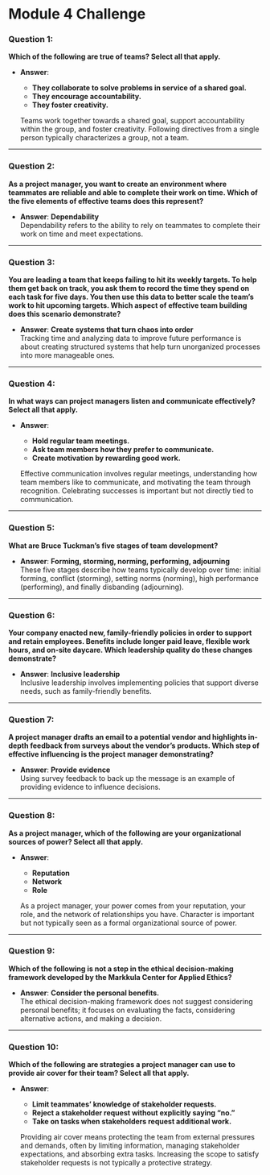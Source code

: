 # Module 4 Challenge


### Question 1:
**Which of the following are true of teams? Select all that apply.**

- **Answer**: 
  - **They collaborate to solve problems in service of a shared goal.**
  - **They encourage accountability.**
  - **They foster creativity.**

  Teams work together towards a shared goal, support accountability within the group, and foster creativity. Following directives from a single person typically characterizes a group, not a team.

---

### Question 2:
**As a project manager, you want to create an environment where teammates are reliable and able to complete their work on time. Which of the five elements of effective teams does this represent?**

- **Answer**: **Dependability**  
  Dependability refers to the ability to rely on teammates to complete their work on time and meet expectations.

---

### Question 3:
**You are leading a team that keeps failing to hit its weekly targets. To help them get back on track, you ask them to record the time they spend on each task for five days. You then use this data to better scale the team’s work to hit upcoming targets. Which aspect of effective team building does this scenario demonstrate?**

- **Answer**: **Create systems that turn chaos into order**  
  Tracking time and analyzing data to improve future performance is about creating structured systems that help turn unorganized processes into more manageable ones.

---

### Question 4:
**In what ways can project managers listen and communicate effectively? Select all that apply.**

- **Answer**: 
  - **Hold regular team meetings.**
  - **Ask team members how they prefer to communicate.**
  - **Create motivation by rewarding good work.**

  Effective communication involves regular meetings, understanding how team members like to communicate, and motivating the team through recognition. Celebrating successes is important but not directly tied to communication.

---

### Question 5:
**What are Bruce Tuckman’s five stages of team development?**

- **Answer**: **Forming, storming, norming, performing, adjourning**  
  These five stages describe how teams typically develop over time: initial forming, conflict (storming), setting norms (norming), high performance (performing), and finally disbanding (adjourning).

---

### Question 6:
**Your company enacted new, family-friendly policies in order to support and retain employees. Benefits include longer paid leave, flexible work hours, and on-site daycare. Which leadership quality do these changes demonstrate?**

- **Answer**: **Inclusive leadership**  
  Inclusive leadership involves implementing policies that support diverse needs, such as family-friendly benefits.

---

### Question 7:
**A project manager drafts an email to a potential vendor and highlights in-depth feedback from surveys about the vendor’s products. Which step of effective influencing is the project manager demonstrating?**

- **Answer**: **Provide evidence**  
  Using survey feedback to back up the message is an example of providing evidence to influence decisions.

---

### Question 8:
**As a project manager, which of the following are your organizational sources of power? Select all that apply.**

- **Answer**: 
  - **Reputation**
  - **Network**
  - **Role**

  As a project manager, your power comes from your reputation, your role, and the network of relationships you have. Character is important but not typically seen as a formal organizational source of power.

---

### Question 9:
**Which of the following is not a step in the ethical decision-making framework developed by the Markkula Center for Applied Ethics?**

- **Answer**: **Consider the personal benefits.**  
  The ethical decision-making framework does not suggest considering personal benefits; it focuses on evaluating the facts, considering alternative actions, and making a decision.

---

### Question 10:
**Which of the following are strategies a project manager can use to provide air cover for their team? Select all that apply.**

- **Answer**:
  - **Limit teammates’ knowledge of stakeholder requests.**
  - **Reject a stakeholder request without explicitly saying “no.”**
  - **Take on tasks when stakeholders request additional work.**

  Providing air cover means protecting the team from external pressures and demands, often by limiting information, managing stakeholder expectations, and absorbing extra tasks. Increasing the scope to satisfy stakeholder requests is not typically a protective strategy.

